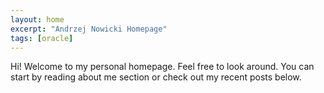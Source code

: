 ```yaml
---
layout: home
excerpt: "Andrzej Nowicki Homepage"
tags: [oracle]
---
```


Hi! Welcome to my personal homepage. Feel free to look around. You can start by reading about me section or check out my recent posts below.

